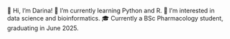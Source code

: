 👋 Hi, I’m Darina!
🌱 I’m currently learning Python and R.
👀 I’m interested in data science and bioinformatics.
🎓 Currently a BSc Pharmacology student, graduating in June 2025.
